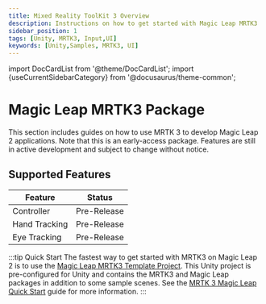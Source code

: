 ```yaml
---
title: Mixed Reality ToolKit 3 Overview
description: Instructions on how to get started with Magic Leap MRTK3
sidebar_position: 1
tags: [Unity, MRTK3, Input,UI]
keywords: [Unity,Samples, MRTK3, UI]
---
```


import DocCardList from '@theme/DocCardList';
import {useCurrentSidebarCategory} from '@docusaurus/theme-common';

# Magic Leap MRTK3 Package

This section includes guides on how to use MRTK 3 to develop Magic Leap 2 applications. Note that this is an early-access package. Features are still in active development and subject to change without notice.

## Supported Features

| Feature | Status |
|--|--|
| Controller | Pre-Release |
| Hand Tracking | Pre-Release |
| Eye Tracking | Pre-Release |


:::tip Quick Start 
The fastest way to get started with MRTK3 on Magic Leap 2 is to use the [Magic Leap MRTK3 Template Project](./mrtk3-template.md). This Unity project is pre-configured for Unity and contains the MRTK3 and Magic Leap packages in addition to some sample scenes. See the [MRTK 3 Magic Leap Quick Start](./mrtk3-template.md) guide for more information.
:::


<DocCardList items={useCurrentSidebarCategory().items}/>
